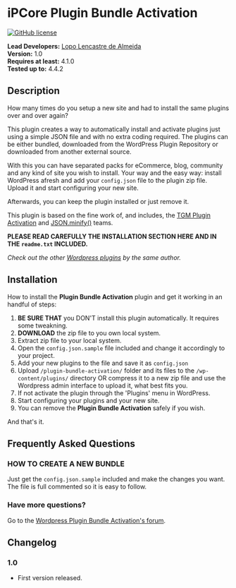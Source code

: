 # iPCore Plugin Bundle Activation
[![GitHub license](https://img.shields.io/badge/license-AGPLv3-blue.svg)](https://www.gnu.org/licenses/agpl-3.0.txt)

**Lead Developers:**
[Lopo Lencastre de Almeida](https://github.com/iPublicis)  
**Version:** 1.0   
**Requires at least:** 4.1.0  
**Tested up to:** 4.4.2  

## Description

How many times do you setup a new site and had to install the same plugins over and over again?

This plugin creates a way to automatically install and activate plugins just using a simple JSON file and with no extra coding required. The plugins can be either bundled, downloaded from the WordPress Plugin Repository or downloaded from another external source.

With this you can have separated packs for eCommerce, blog, community and any kind of site you wish to install. Your way and the easy way: install WordPress afresh and add your `config.json` file to the plugin zip file. Upload it and start configuring your new site.

Afterwards, you can keep the plugin installed or just remove it.

This plugin is based on the fine work of, and includes, the [TGM Plugin Activation](http://tgmpluginactivation.com/) and [JSON.minify()](https://github.com/getify/JSON.minify/tree/php) teams.

**PLEASE READ CAREFULLY THE INSTALLATION SECTION HERE AND IN THE `readme.txt` INCLUDED.**

*Check out the other [Wordpress plugins](http://profiles.wordpress.org/ipublicis) by the same author.*

## Installation

How to install the **Plugin Bundle Activation** plugin and get it working in an handful of steps:

1. **BE SURE THAT** you DON'T install this plugin automatically. It requires some tweakning.
2. **DOWNLOAD** the zip file to you own local system.
3. Extract zip file to your local system.
4. Open the `config.json.sample` file included and change it accordingly to your project.
5. Add your new plugins to the file and save it as `config.json`
6. Upload `/plugin-bundle-activation/` folder and its files to the `/wp-content/plugins/` directory OR compress it to a new zip file and use the Wordpress admin interface to upload it, what best fits you.
7. If not activate the plugin through the 'Plugins' menu in WordPress.
8. Start configuring your plugins and your new site.
9. You can remove the **Plugin Bundle Activation** safely if you wish.

And that's it.

## Frequently Asked Questions

### HOW TO CREATE A NEW BUNDLE

Just get the `config.json.sample` included and make the changes you want. The file is full commented so it is easy to follow.

### Have more questions?

Go to the [Wordpress Plugin Bundle Activation's forum](https://github.com/iPublicis/plugin-bundle-activation/issues).

## Changelog

### 1.0

* First version released.


